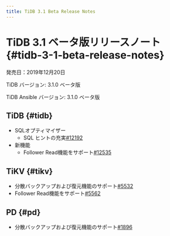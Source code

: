```yaml
---
title: TiDB 3.1 Beta Release Notes
---
```


# TiDB 3.1 ベータ版リリースノート {#tidb-3-1-beta-release-notes}

発売日：2019年12月20日

TiDB バージョン: 3.1.0 ベータ版

TiDB Ansible バージョン: 3.1.0 ベータ版

## TiDB {#tidb}

-   SQLオプティマイザー
    -   SQL ヒントの充実[<a href="https://github.com/pingcap/tidb/pull/12192">#12192</a>](https://github.com/pingcap/tidb/pull/12192)
-   新機能
    -   Follower Read機能をサポート[<a href="https://github.com/pingcap/tidb/pull/12535">#12535</a>](https://github.com/pingcap/tidb/pull/12535)

## TiKV {#tikv}

-   分散バックアップおよび復元機能のサポート[<a href="https://github.com/tikv/tikv/pull/5532">#5532</a>](https://github.com/tikv/tikv/pull/5532)
-   Follower Read機能をサポート[<a href="https://github.com/tikv/tikv/pull/5562">#5562</a>](https://github.com/tikv/tikv/pull/5562)

## PD {#pd}

-   分散バックアップおよび復元機能のサポート[<a href="https://github.com/pingcap/pd/pull/1896">#1896</a>](https://github.com/pingcap/pd/pull/1896)
